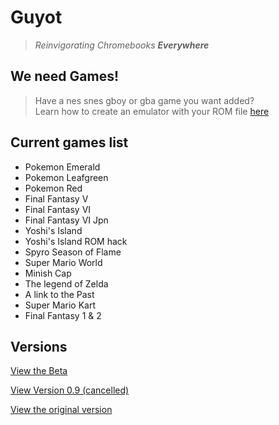 # Guyot

> *Reinvigorating Chromebooks **Everywhere***

## We need Games!

> Have a nes snes gboy or gba game you want added?<br/>
> Learn how to create an emulator with your ROM file [here](https://github.com/guyotJs/Emulator-creation)

## Current games list

<ul>
<li>Pokemon Emerald</li>

<li>Pokemon Leafgreen </li>

<li>Pokemon Red</li>

<li>Final Fantasy V </li>

<li>Final Fantasy VI </li>

<li>Final Fantasy VI Jpn</li>

<li>Yoshi's Island </li>

<li>Yoshi's Island ROM hack </li>

<li>Spyro Season of Flame</li>

<li>Super Mario World </li>

<li>Minish Cap </li>

<li>The legend of Zelda</li>

<li>A link to the Past </li>

<li>Super Mario Kart </li>

<li>Final Fantasy 1 & 2</li>
</ul>

## Versions

[View the Beta](https://guyotjs.github.io)

[View Version 0.9 (cancelled)](https://guyotjs.github.io/original)

[View the original version](https://classicmc-studios.github.io/guyot)


